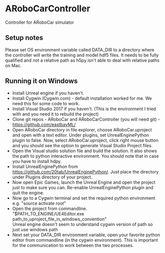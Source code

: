# ARoboCarController
Controller for ARoboCar simulator
## Setup notes
Please set OS environment variable called DATA_DIR to a directory where the controller will write the training and model hdf5 files. It needs to be fully qualified and not a relative path as h5py isn't able to deal with relative paths on Mac. 

## Running it on Windows
- Install Unreal engine if you haven't.
- Install Cygwin (Cygwin.com) - default installation worked for me. We need this for some code to work.
- Install Visual Studio 2017 if you haven't. (This is the environment I tried with and you need it to rebuild the project)
- Clone git repos - ARoboCar and ARoboCarController (you will need git) - https://github.com/eastbayML/
- Open ARoboCar directory in file explorer, choose ARoboCar.uproject and open with a text editor. Under plugins, set UnrealEnginePython plugin to false. Now, select ARoboCar.uproject, click right mouse button and you should see the option to generate Visual Studio Project files.
- Open the Visual studio solution file and build the solution. It also shows the path to python interactive environment. You should note that in case you have to install hdpy.
- Install UnrealEnginePython from https://github.com/20tab/UnrealEnginePython/. Just place the directory under Plugins directory of your project. 
- Now open Epic Games, launch the Unreal Engine and open the project just to make sure you can. Re-enable UnrealEnginePython plugin and quit the engine.
- Now go to a Cygwin terminal and set the required python environment e.g. "source activate root"
- Open the project from commandline.  
  "$PATH_TO_ENGINE/UE4Editor.exe path_to_uproject_file_in_windows_convention"  
  Unreal engine doesn't seem to understand cygwin version of path so just use windows path
- Next set your DATA_DIR environment variable, open your favorite python editor from commandline (in the cygwin environment). This is important for the communication to work between the two processes.

